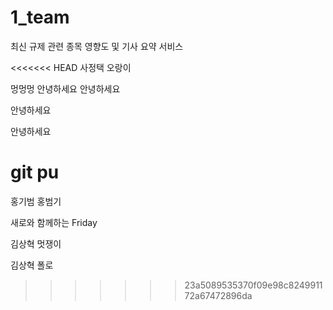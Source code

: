 # 1_team
최신 규제 관련 종목 영향도 및 기사 요약 서비스

<<<<<<< HEAD
사정택 오랑이

멍멍멍 안녕하세요
안녕하세요


안녕하세요

안녕하세요

git pu
=======
홍기범 홍범기 

새로와 함께하는 Friday

김상혁 멋쟁이

김상혁 폴로


>>>>>>> 23a5089535370f09e98c824991172a67472896da
